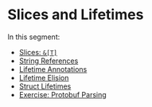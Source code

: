 # Slices and Lifetimes

In this segment:

* [Slices: `&[T]`](slices-and-lifetimes/slices.md)
* [String References](slices-and-lifetimes/str.md)
* [Lifetime Annotations](slices-and-lifetimes/lifetime-annotations.md)
* [Lifetime Elision](slices-and-lifetimes/lifetime-elision.md)
* [Struct Lifetimes](slices-and-lifetimes/struct-lifetimes.md)
* [Exercise: Protobuf Parsing](slices-and-lifetimes/exercise.md)
